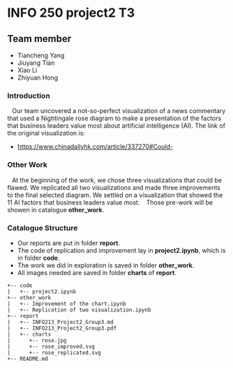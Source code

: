 # INFO 250 project2 T3
## Team member
- Tiancheng Yang
- Jiuyang Tian
- Xiao Li
- Zhiyuan Hong

### Introduction
&ensp; Our team uncovered a not-so-perfect visualization of a news commentary that used a Nightingale rose diagram to make a presentation of the factors that business leaders value most about artificial intelligence (AI).
The link of the original visualization is:  
- https://www.chinadailyhk.com/article/337270#Could-
### Other Work
&ensp; At the beginning of the work, we chose three visualizations that could be flawed. We replicated all two visualizations and made three improvements to the final selected diagram. We settled on a visualization that showed the 11 AI factors that business leaders value most.
&ensp; Those pre-work will be showen in catalogue **other_work**.  

### Catalogue Structure  
- Our reports are put in folder **report**.
- The code of replication and improvement lay in **project2.ipynb**, which is in folder **code**.
- The work we did in exploration is saved in folder **other_work**.
- All images needed are saved in folder **charts** of **report**.
```
+-- code
|   +-- project2.ipynb
+-- other_work
|   +-- Improvement of the chart.ipynb
|   +-- Replication of two visualization.ipynb
+-- report
|   +-- INFO213_Project2_Group3.md
|   +-- INFO213_Project2_Group3.pdf
|   +-- charts
|      +-- rose.jpg
|      +-- rose_improved.svg
|      +-- rose_replicated.svg
+-- README.md
```
